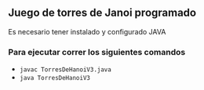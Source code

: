 ## Juego de torres de Janoi programado

Es necesario tener instalado y configurado JAVA 

### Para ejecutar correr los siguientes comandos
- `javac TorresDeHanoiV3.java`
- `java TorresDeHanoiV3`

